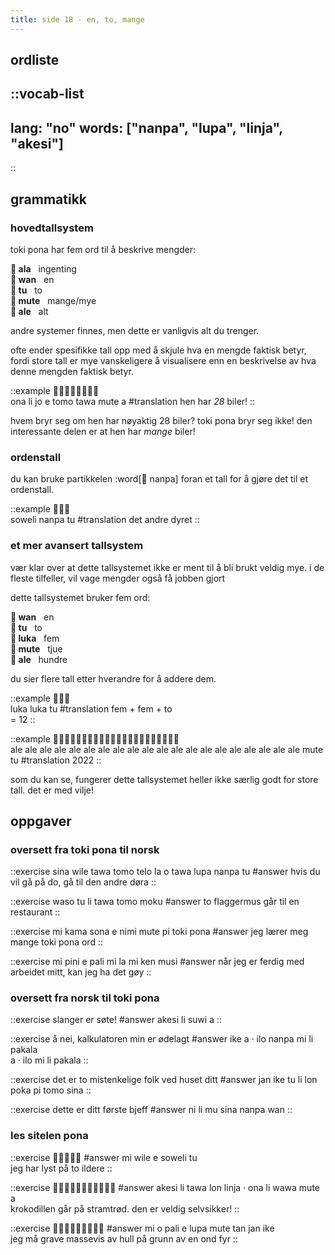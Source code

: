 ```yaml
---
title: side 18 - en, to, mange 
---
```

## ordliste
::vocab-list
---
lang: "no"
words: ["nanpa", "lupa", "linja", "akesi"]
---
::

## grammatikk
### hovedtallsystem

toki pona har fem ord til å beskrive mengder:

**󱤂 ala**&nbsp;&nbsp;&nbsp;ingenting \
**󱥳 wan**&nbsp;&nbsp;&nbsp;en \
**󱥮 tu**&nbsp;&nbsp;&nbsp;to \
**󱤼 mute**&nbsp;&nbsp;&nbsp;mange/mye \
**󱤄 ale**&nbsp;&nbsp;&nbsp;alt

andre systemer finnes, men dette er vanligvis alt du trenger.

ofte ender spesifikke tall opp med å skjule hva en mengde faktisk betyr, fordi store tall er mye vanskeligere å visualisere enn en beskrivelse av hva denne mengden faktisk betyr.

::example
󱥆󱤧󱤓󱤉󱤎󱥩󱤼󱤀 \
ona li jo e tomo tawa mute a
#translation
hen har *28* biler!
::

hvem bryr seg om hen har nøyaktig 28 biler? toki pona bryr seg ikke! den interessante delen er at hen har *mange* biler!

### ordenstall

du kan bruke partikkelen :word[󱤽 nanpa] foran et tall for å gjøre det til et ordenstall. 

::example
󱥢󱤽󱥮 \
soweli nanpa tu
#translation
det andre dyret
::

### et mer avansert tallsystem

vær klar over at dette tallsystemet ikke er ment til å bli brukt veldig mye. i de fleste tilfeller, vil vage mengder også få jobben gjort

dette tallsystemet bruker fem ord:

**󱥳 wan**&nbsp;&nbsp;&nbsp;en \
**󱥮 tu**&nbsp;&nbsp;&nbsp;to \
**󱤭 luka**&nbsp;&nbsp;&nbsp;fem \
**󱤼 mute**&nbsp;&nbsp;&nbsp;tjue \
**󱤄 ale**&nbsp;&nbsp;&nbsp;hundre

du sier flere tall etter hverandre for å addere dem.

::example
󱤭󱤭󱥮 \
luka luka tu
#translation
fem + fem + to \
= 12
::

::example
󱤄󱤄󱤄󱤄󱤄󱤄󱤄󱤄󱤄󱤄󱤄󱤄󱤄󱤄󱤄󱤄󱤄󱤄󱤄󱤄󱤼󱥮 \
ale ale ale ale ale ale ale ale ale ale ale ale ale ale ale ale ale ale ale ale mute tu
#translation
2022
::

som du kan se, fungerer dette tallsystemet heller ikke særlig godt for store tall. det er med vilje! 

## oppgaver
### oversett fra toki pona til norsk
::exercise
sina wile tawa tomo telo la o tawa lupa nanpa tu
#answer
hvis du vil gå på do, gå til den andre døra
::

::exercise
waso tu li tawa tomo moku
#answer
to flaggermus går til en restaurant
::

::exercise
mi kama sona e nimi mute pi toki pona
#answer
jeg lærer meg mange toki pona ord
::

::exercise
mi pini e pali mi la mi ken musi
#answer
når jeg er ferdig med arbeidet mitt, kan jeg ha det gøy
::

### oversett fra norsk til toki pona
::exercise
slanger er søte!
#answer
akesi li suwi a
::

::exercise
å nei, kalkulatoren min er ødelagt
#answer
ike a · ilo nanpa mi li pakala \
a · ilo mi li pakala
::

::exercise
det er to mistenkelige folk ved huset ditt
#answer
jan ike tu li lon poka pi tomo sina
::

::exercise
dette er ditt første bjeff
#answer
ni li mu sina nanpa wan
::

### les sitelen pona
::exercise
󱤴󱥷󱤉󱥢󱥮
#answer
mi wile e soweli tu \
jeg har lyst på to ildere
::

::exercise
󱤁󱤧󱥩󱤬󱤩󱦜󱥆󱤧󱥵󱤼󱤀
#answer
akesi li tawa lon linja · ona li wawa mute a \
krokodillen går på stramtrød. den er veldig selvsikker!
::

::exercise
󱤴󱥄󱥉󱤉󱤯󱤼󱥧󱤑󱤍
#answer
mi o pali e lupa mute tan jan ike \
jeg må grave massevis av hull på grunn av en ond fyr
::